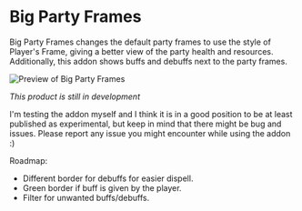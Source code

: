 # Big Party Frames

Big Party Frames changes the default party frames to use the style of Player's Frame, giving a better view of the party health and resources. Additionally, this addon shows buffs and debuffs next to the party frames.

![Preview of Big Party Frames](https://i.ibb.co/G0KpdzB/screenshot.jpg)

_This product is still in development_

I'm testing the addon myself and I think it is in a good position to be at least published as experimental, but keep in mind that there might be bug and issues. Please report any issue you might encounter while using the addon :)

Roadmap:
- Different border for debuffs for easier dispell.
- Green border if buff is given by the player.
- Filter for unwanted buffs/debuffs.